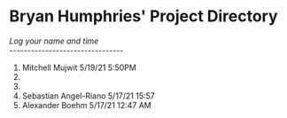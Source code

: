 # Bryan Humphries' Project Directory

*Log your name and time*
<br>--------------------------------</br>
1. Mitchell Mujwit 5/19/21 5:50PM
2.
3.
4. Sebastian Angel-Riano 5/17/21    15:57
5. Alexander Boehm 5/17/21 12:47 AM
